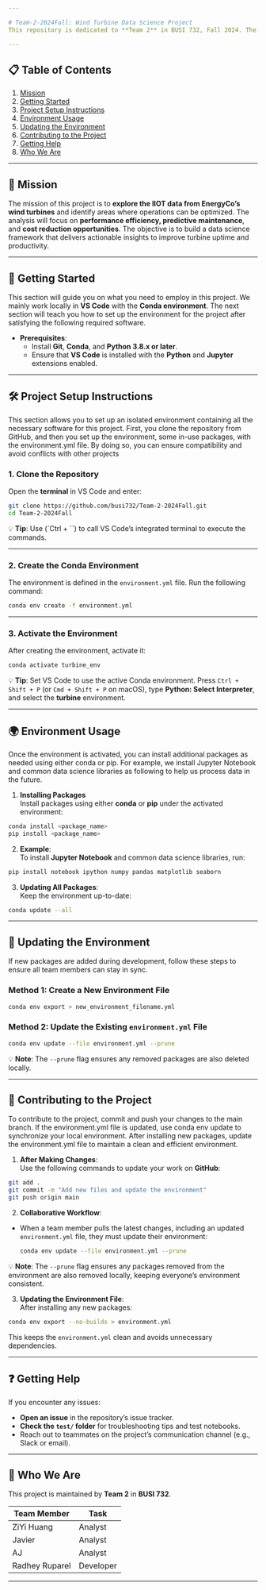 ```yaml
---

# Team-2-2024Fall: Wind Turbine Data Science Project  
This repository is dedicated to **Team 2** in BUSI 732, Fall 2024. The project intends to identify **opportunities for optimization** in wind turbine operations with IIOT (Industrial Internet of Things) data.

---
```


## 📋 Table of Contents  
1. [Mission](#mission)  
2. [Getting Started](#getting-started)  
3. [Project Setup Instructions](#project-setup-instructions)  
4. [Environment Usage](#environment-usage)  
5. [Updating the Environment](#updating-the-environment)  
6. [Contributing to the Project](#contributing-to-the-project)  
7. [Getting Help](#getting-help)  
8. [Who We Are](#who-we-are)  

---

## 🎯 Mission  
The mission of this project is to **explore the IIOT data from EnergyCo’s wind turbines** and identify areas where operations can be optimized. The analysis will focus on **performance efficiency, predictive maintenance**, and **cost reduction opportunities**. The objective is to build a data science framework that delivers actionable insights to improve turbine uptime and productivity.

---

## 🚀 Getting Started  
This section will guide you on what you need to employ in this project. We mainly work locally in **VS Code** with the **Conda environment**. The next section will teach you how to set up the environment for the project after satisfying the following required software.

- **Prerequisites**:  
    - Install **Git**, **Conda**, and **Python 3.8.x or later**.
    - Ensure that **VS Code** is installed with the **Python** and **Jupyter** extensions enabled.  

---

## 🛠️ Project Setup Instructions  
This section allows you to set up an isolated environment containing all the necessary software for this project.  First, you clone the repository from GitHub, and then you set up the environment, some in-use packages, with the environment.yml file. By doing so, you can ensure compatibility and avoid conflicts with other projects

### 1. **Clone the Repository**  
Open the **terminal** in VS Code and enter:  
```bash
git clone https://github.com/busi732/Team-2-2024Fall.git  
cd Team-2-2024Fall  
```  

💡 **Tip**: Use  (`Ctrl + \``) to call VS Code’s integrated terminal to execute the commands.

---

### 2. **Create the Conda Environment**  
The environment is defined in the `environment.yml` file. Run the following command:  
```bash
conda env create -f environment.yml  
```  

---

### 3. **Activate the Environment**  
After creating the environment, activate it:  
```bash
conda activate turbine_env  
```  

💡 **Tip**: Set VS Code to use the active Conda environment. Press `Ctrl + Shift + P` (or `Cmd + Shift + P` on macOS), type **Python: Select Interpreter**, and select the **turbine** environment.

---

## 🌍 Environment Usage  
Once the environment is activated, you can install additional packages as needed using either conda or pip. For example, we install Jupyter Notebook and common data science libraries as following to help us process data in the future.

1. **Installing Packages**  
Install packages using either **conda** or **pip** under the activated environment:  
```bash
conda install <package_name>  
pip install <package_name>  
```  

2. **Example**:  
To install **Jupyter Notebook** and common data science libraries, run:  
```bash
pip install notebook ipython numpy pandas matplotlib seaborn  
```  

3. **Updating All Packages**:  
Keep the environment up-to-date:  
```bash
conda update --all  
```  

---

## 🔄 Updating the Environment  

If new packages are added during development, follow these steps to ensure all team members can stay in sync.  

### Method 1: Create a New Environment File  
```bash
conda env export > new_environment_filename.yml  
```  

### Method 2: Update the Existing `environment.yml` File  
```bash
conda env update --file environment.yml --prune  
```  
💡 **Note**: The `--prune` flag ensures any removed packages are also deleted locally.  

---

## 🔗 Contributing to the Project  
To contribute to the project, commit and push your changes to the main branch. If the environment.yml file is updated, use conda env update to synchronize your local environment. After installing new packages, update the environment.yml file to maintain a clean and efficient environment.
1. **After Making Changes**:  
Use the following commands to update your work on **GitHub**:  
```bash
git add .  
git commit -m "Add new files and update the environment"  
git push origin main  
```  

2. **Collaborative Workflow**:  
- When a team member pulls the latest changes, including an updated `environment.yml` file, they must update their environment:  
    ```bash
    conda env update --file environment.yml --prune  
    ```  
💡 **Note**: The `--prune` flag ensures any packages removed from the environment are also removed locally, keeping everyone’s environment consistent.

3. **Updating the Environment File**:  
After installing any new packages:
```bash
conda env export --no-builds > environment.yml  
```  
This keeps the `environment.yml` clean and avoids unnecessary dependencies.

---

## ❓ Getting Help  

If you encounter any issues:  
- **Open an issue** in the repository’s issue tracker.  
- **Check the `test/` folder** for troubleshooting tips and test notebooks.  
- Reach out to teammates on the project’s communication channel (e.g., Slack or email).  

---

## 👥 Who We Are  

This project is maintained by **Team 2** in **BUSI 732**.  

| Team Member       | Task                   |  
|-------------------|------------------------|  
| ZiYi Huang         |  Analyst     |  
| Javier          | Analyst                |  
| AJ          | Analyst                |  
| Radhey Ruparel         | Developer              |  

---
